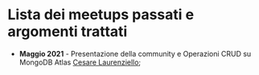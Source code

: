 # Lista dei meetups passati e argomenti trattati

- **Maggio 2021** - Presentazione della community e Operazioni CRUD su MongoDB Atlas [Cesare Laurenziello](https://twitter.com/laurenziello);
